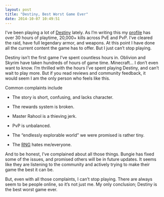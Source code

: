 ```yaml
---
layout: post
title: "Destiny, Best Worst Game Ever"
date: 2014-10-07 10:49:51
---
```


I’ve been playing a lot of [Destiny][] lately. As I’m writing this my [profile][] has over 30 hours of playtime, 20,000+ kills across PvE and PvP.  I’ve cleared the raid, have full legendary armor, and weapons.  At this point I have done all the current content the game has to offer.  But I just can’t stop playing.

Destiny isn’t the first game I’ve spent countless hours in.  Oblivion and Skyrim have taken hundreds of hours of game time.  Minecraft… I don’t even want to know.  I’m thrilled with the hours I’ve spent playing Destiny, and can’t wait to play more.  But if you read reviews and community feedback, it would seem I am the only person who feels like this.

Common complaints include

- The story is short, confusing, and lacks character.

- The rewards system is broken.

- Master Rahool is a thieving jerk.

- PvP is unbalanced.

- The “endlessly explorable world” we were promised is rather tiny.

- The [RNG][] hates me/everyone.

And to be honest, I’ve complained about all those things.  Bungie has fixed some of the issues, and promised others will be in future updates.  It seems like they are listening to the community and actively trying to make their game the best it can be.

But, even with all those complaints, I can’t stop playing.  There are always seem to be people online, so it’s not just me.  My only conclusion; Destiny is the best worst game ever.

[Destiny]: http://www.destinythegame.com
[profile]: http://www.bungie.net/en/Legend/2/4611686018428669963/2305843009214798428
[RNG]: http://www.urbandictionary.com/define.php?term=RNG
